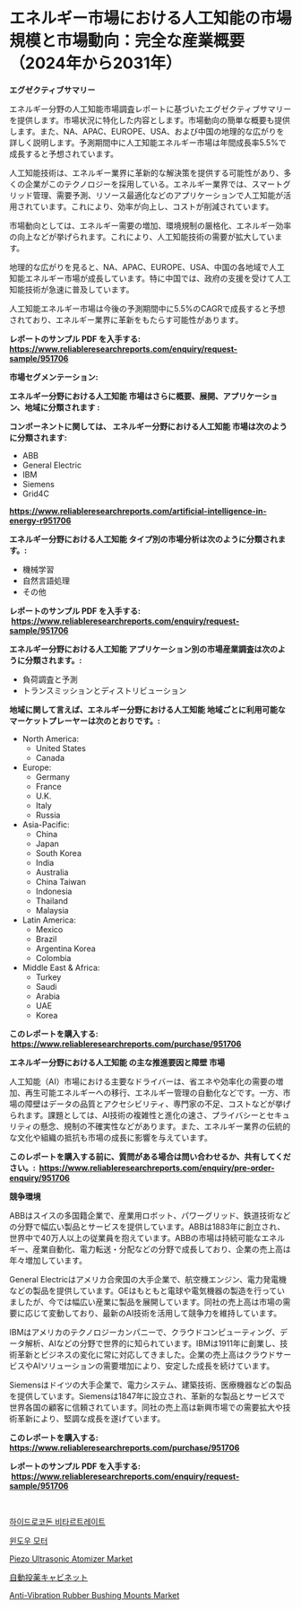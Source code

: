 <p><h1>エネルギー市場における人工知能の市場規模と市場動向：完全な産業概要（2024年から2031年）</h1></p><p><strong>エグゼクティブサマリー</strong></p>
<p><p>エネルギー分野の人工知能市場調査レポートに基づいたエグゼクティブサマリーを提供します。市場状況に特化した内容とします。市場動向の簡単な概要も提供します。また、NA、APAC、EUROPE、USA、および中国の地理的な広がりを詳しく説明します。予測期間中に人工知能エネルギー市場は年間成長率5.5%で成長すると予想されています。</p><p>人工知能技術は、エネルギー業界に革新的な解決策を提供する可能性があり、多くの企業がこのテクノロジーを採用している。エネルギー業界では、スマートグリッド管理、需要予測、リソース最適化などのアプリケーションで人工知能が活用されています。これにより、効率が向上し、コストが削減されています。</p><p>市場動向としては、エネルギー需要の増加、環境規制の厳格化、エネルギー効率の向上などが挙げられます。これにより、人工知能技術の需要が拡大しています。</p><p>地理的な広がりを見ると、NA、APAC、EUROPE、USA、中国の各地域で人工知能エネルギー市場が成長しています。特に中国では、政府の支援を受けて人工知能技術が急速に普及しています。</p><p>人工知能エネルギー市場は今後の予測期間中に5.5%のCAGRで成長すると予想されており、エネルギー業界に革新をもたらす可能性があります。</p></p>
<p><strong>レポートのサンプル PDF を入手する: <a href="https://www.reliableresearchreports.com/enquiry/request-sample/951706">https://www.reliableresearchreports.com/enquiry/request-sample/951706</a></strong></p>
<p><strong>市場セグメンテーション:</strong></p>
<p><strong> エネルギー分野における人工知能 市場はさらに概要、展開、アプリケーション、地域に分類されます :</strong></p>
<p><strong>コンポーネントに関しては、 エネルギー分野における人工知能 市場は次のように分類されます: &nbsp;</strong></p>
<p><ul><li>ABB</li><li>General Electric</li><li>IBM</li><li>Siemens</li><li>Grid4C</li></ul></p>
<p><strong><a href="https://www.reliableresearchreports.com/artificial-intelligence-in-energy-r951706">https://www.reliableresearchreports.com/artificial-intelligence-in-energy-r951706</a></strong></p>
<p><strong> エネルギー分野における人工知能 タイプ別の市場分析は次のように分類されます。:</strong></p>
<p><ul><li>機械学習</li><li>自然言語処理</li><li>その他</li></ul></p>
<p><strong>レポートのサンプル PDF を入手する: &nbsp;<a href="https://www.reliableresearchreports.com/enquiry/request-sample/951706">https://www.reliableresearchreports.com/enquiry/request-sample/951706</a></strong></p>
<p><strong> エネルギー分野における人工知能 アプリケーション別の市場産業調査は次のように分類されます。:</strong></p>
<p><ul><li>負荷調査と予測</li><li>トランスミッションとディストリビューション</li></ul></p>
<p><strong>地域に関して言えば、エネルギー分野における人工知能 地域ごとに利用可能なマーケットプレーヤーは次のとおりです。:</strong></p>
<p><ul>
    <li>
        North America:
        <ul>
            <li>United States</li>
            <li>Canada</li>
        </ul>
    </li>
    <li>
        Europe:
        <ul>
            <li>Germany</li>
            <li>France</li>
            <li>U.K.</li>
            <li>Italy</li>
            <li>Russia</li>
        </ul>
    </li>
    <li>
        Asia-Pacific:
        <ul>
            <li>China</li>
            <li>Japan</li>
            <li>South Korea</li>
            <li>India</li>
            <li>Australia</li>
            <li>China Taiwan</li>
            <li>Indonesia</li>
            <li>Thailand</li>
            <li>Malaysia</li>
        </ul>
    </li>
    <li>
        Latin America:
        <ul>
            <li>Mexico</li>
            <li>Brazil</li>
            <li>Argentina Korea</li>
            <li>Colombia</li>
        </ul>
    </li>
    <li>
        Middle East & Africa:
        <ul>
            <li>Turkey</li>
            <li>Saudi</li>
            <li>Arabia</li>
            <li>UAE</li>
            <li>Korea</li>
        </ul>
    </li>
    </ul></p>
<p><strong>このレポートを購入する: &nbsp;<a href="https://www.reliableresearchreports.com/purchase/951706">https://www.reliableresearchreports.com/purchase/951706</a></strong></p>
<p><strong>エネルギー分野における人工知能 の主な推進要因と障壁 市場</strong></p>
<p><p>人工知能（AI）市場における主要なドライバーは、省エネや効率化の需要の増加、再生可能エネルギーへの移行、エネルギー管理の自動化などです。一方、市場の障壁はデータの品質とアクセシビリティ、専門家の不足、コストなどが挙げられます。課題としては、AI技術の複雑性と進化の速さ、プライバシーとセキュリティの懸念、規制の不確実性などがあります。また、エネルギー業界の伝統的な文化や組織の抵抗も市場の成長に影響を与えています。</p></p>
<p><strong>このレポートを購入する前に、質問がある場合は問い合わせるか、共有してください。:&nbsp; <a href="https://www.reliableresearchreports.com/enquiry/pre-order-enquiry/951706">https://www.reliableresearchreports.com/enquiry/pre-order-enquiry/951706</a></strong></p>
<p><strong>競争環境</strong></p>
<p><p>ABBはスイスの多国籍企業で、産業用ロボット、パワーグリッド、鉄道技術などの分野で幅広い製品とサービスを提供しています。ABBは1883年に創立され、世界中で40万人以上の従業員を抱えています。ABBの市場は持続可能なエネルギー、産業自動化、電力転送・分配などの分野で成長しており、企業の売上高は年々増加しています。</p><p>General Electricはアメリカ合衆国の大手企業で、航空機エンジン、電力発電機などの製品を提供しています。GEはもともと電球や電気機器の製造を行っていましたが、今では幅広い産業に製品を展開しています。同社の売上高は市場の需要に応じて変動しており、最新のAI技術を活用して競争力を維持しています。</p><p>IBMはアメリカのテクノロジーカンパニーで、クラウドコンピューティング、データ解析、AIなどの分野で世界的に知られています。IBMは1911年に創業し、技術革新とビジネスの変化に常に対応してきました。企業の売上高はクラウドサービスやAIソリューションの需要増加により、安定した成長を続けています。</p><p>Siemensはドイツの大手企業で、電力システム、建築技術、医療機器などの製品を提供しています。Siemensは1847年に設立され、革新的な製品とサービスで世界各国の顧客に信頼されています。同社の売上高は新興市場での需要拡大や技術革新により、堅調な成長を遂げています。</p></p>
<p><strong>このレポートを購入する: &nbsp; <a href="https://www.reliableresearchreports.com/purchase/951706">https://www.reliableresearchreports.com/purchase/951706</a></strong></p>
<p><strong>レポートのサンプル PDF を入手する: &nbsp;<a href="https://www.reliableresearchreports.com/enquiry/request-sample/951706">https://www.reliableresearchreports.com/enquiry/request-sample/951706</a></strong><strong></strong></p>
<p>&nbsp;</p>
<p><p><a href="https://github.com/novabrown3/Market-Research-Report-List-1/blob/main/880091841671.md">하이드로코돈 비타르트레이트</a></p><p><a href="https://medium.com/@jerrodhilll68/%EC%B0%BD%EB%AC%B8-%EB%AA%A8%ED%84%B0-%EC%8B%9C%EC%9E%A5-%EC%9D%B8%EC%82%AC%EC%9D%B4%ED%8A%B8-%EC%8B%9C%EC%9E%A5-%EB%8F%99%ED%96%A5-%EC%84%B1%EC%9E%A5-2024%EB%85%84%EB%B6%80%ED%84%B0-2031%EB%85%84%EA%B9%8C%EC%A7%80-%EC%98%88%EC%B8%A1-af811a5cceb6">윈도우 모터</a></p><p><a href="https://github.com/bobicer/Market-Research-Report-List-3/blob/main/piezo-ultrasonic-atomizer-market.md">Piezo Ultrasonic Atomizer Market</a></p><p><a href="https://medium.com/@abdielkilback/%E8%87%AA%E5%8B%95%E8%96%AC%E5%89%A4%E3%83%87%E3%82%A3%E3%82%B9%E3%83%9A%E3%83%B3%E3%82%B7%E3%83%B3%E3%82%B0%E3%82%AD%E3%83%A3%E3%83%93%E3%83%8D%E3%83%83%E3%83%88%E5%B8%82%E5%A0%B4-%E7%AB%B6%E4%BA%89%E5%88%86%E6%9E%90-%E5%B8%82%E5%A0%B4%E5%8B%95%E5%90%91-2031%E5%B9%B4%E3%81%BE%E3%81%A7%E3%81%AE%E4%BA%88%E6%B8%AC-028a953257a8">自動投薬キャビネット</a></p><p><a href="https://issuu.com/reportprime-2/docs/anti-vibration-rubber-bushing-mounts-market-size-2">Anti-Vibration Rubber Bushing Mounts Market</a></p></p>